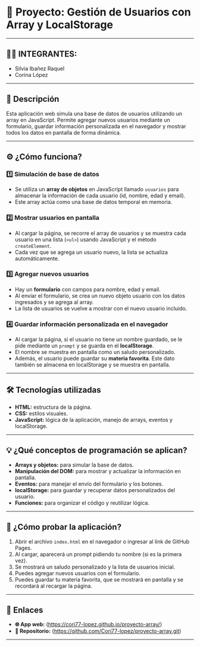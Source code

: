 # 🚀 Proyecto: Gestión de Usuarios con Array y LocalStorage

---

## 👩‍💻 INTEGRANTES:
- Silvia Ibañez Raquel
- Corina López

---

## 📝 Descripción

Esta aplicación web simula una base de datos de usuarios utilizando un array en JavaScript. Permite agregar nuevos usuarios mediante un formulario, guardar información personalizada en el navegador y mostrar todos los datos en pantalla de forma dinámica.

---

## ⚙️ ¿Cómo funciona?

### 1️⃣ Simulación de base de datos

- Se utiliza un **array de objetos** en JavaScript llamado `usuarios` para almacenar la información de cada usuario (id, nombre, edad y email).
- Este array actúa como una base de datos temporal en memoria.

### 2️⃣ Mostrar usuarios en pantalla

- Al cargar la página, se recorre el array de usuarios y se muestra cada usuario en una lista (`<ul>`) usando JavaScript y el método `createElement`.
- Cada vez que se agrega un usuario nuevo, la lista se actualiza automáticamente.

### 3️⃣ Agregar nuevos usuarios

- Hay un **formulario** con campos para nombre, edad y email.
- Al enviar el formulario, se crea un nuevo objeto usuario con los datos ingresados y se agrega al array.
- La lista de usuarios se vuelve a mostrar con el nuevo usuario incluido.

### 4️⃣ Guardar información personalizada en el navegador

- Al cargar la página, si el usuario no tiene un nombre guardado, se le pide mediante un `prompt` y se guarda en el **localStorage**.
- El nombre se muestra en pantalla como un saludo personalizado.
- Además, el usuario puede guardar su **materia favorita**. Este dato también se almacena en localStorage y se muestra en pantalla.

---

## 🛠️ Tecnologías utilizadas

- **HTML:** estructura de la página.
- **CSS:** estilos visuales.
- **JavaScript:** lógica de la aplicación, manejo de arrays, eventos y localStorage.

---

## 💡 ¿Qué conceptos de programación se aplican?

- **Arrays y objetos:** para simular la base de datos.
- **Manipulación del DOM:** para mostrar y actualizar la información en pantalla.
- **Eventos:** para manejar el envío del formulario y los botones.
- **localStorage:** para guardar y recuperar datos personalizados del usuario.
- **Funciones:** para organizar el código y reutilizar lógica.

---

## 🧪 ¿Cómo probar la aplicación?

1. Abrir el archivo `index.html` en el navegador o ingresar al link de GitHub Pages.
2. Al cargar, aparecerá un prompt pidiendo tu nombre (si es la primera vez).
3. Se mostrará un saludo personalizado y la lista de usuarios inicial.
4. Puedes agregar nuevos usuarios con el formulario.
5. Puedes guardar tu materia favorita, que se mostrará en pantalla y se recordará al recargar la página.

---

## 🔗 Enlaces

- **🌐 App web:** (https://cori77-lopez.github.io/proyecto-array/)
- **📂 Repositorio:** (https://github.com/Cori77-lopez/proyecto-array.git)

---
